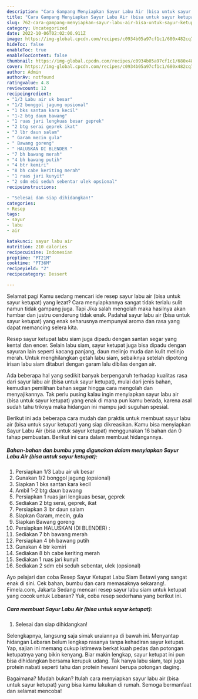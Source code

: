 ```yaml
---
description: "Cara Gampang Menyiapkan Sayur Labu Air (bisa untuk sayur ketupat) yang Lezat, Buat Buka Puasa}"
title: "Cara Gampang Menyiapkan Sayur Labu Air (bisa untuk sayur ketupat) yang Lezat, Buat Buka Puasa}"
slug: 762-cara-gampang-menyiapkan-sayur-labu-air-bisa-untuk-sayur-ketupat-yang-lezat-buat-buka-puasa
category: Uncategorized
date: 2022-10-06T02:02:00.911Z
image: https://img-global.cpcdn.com/recipes/c0934b05a97cf1c1/680x482cq70/sayur-labu-air-bisa-untuk-sayur-ketupat-foto-resep-utama.jpg
hideToc: false
enableToc: true
enableTocContent: false
thumbnail: https://img-global.cpcdn.com/recipes/c0934b05a97cf1c1/680x482cq70/sayur-labu-air-bisa-untuk-sayur-ketupat-foto-resep-utama.jpg
cover: https://img-global.cpcdn.com/recipes/c0934b05a97cf1c1/680x482cq70/sayur-labu-air-bisa-untuk-sayur-ketupat-foto-resep-utama.jpg
author: Admin
authorAv: notfound
ratingvalue: 4.8
reviewcount: 12
recipeingredient:
- "1/3 Labu air uk besar"
- "1/2 bonggol jagung opsional"
- "1 bks santan kara kecil"
- "1-2 btg daun bawang"
- "1 ruas jari lengkuas besar geprek"
- "2 btg serai geprek ikat"
- "3 lbr daun salam"
- " Garam mecin gula"
- " Bawang goreng"
- " HALUSKAN DI BLENDER "
- "7 bh bawang merah"
- "4 bh bawang putih"
- "4 btr kemiri"
- "8 bh cabe keriting merah"
- "1 ruas jari kunyit"
- "2 sdm ebi seduh sebentar ulek opsional"
recipeinstructions:

- "Selesai dan siap dihidangkan!"
categories:
- Resep
tags:
- sayur
- labu
- air

katakunci: sayur labu air 
nutrition: 210 calories
recipecuisine: Indonesian
preptime: "PT21M"
cooktime: "PT36M"
recipeyield: "2"
recipecategory: Dessert

---
```



Selamat pagi Kamu sedang mencari ide resep sayur labu air (bisa untuk sayur ketupat) yang lezat? Cara menyiapkannya sangat tidak terlalu sulit namun tidak gampang juga. Tapi Jika salah mengolah maka hasilnya akan hambar dan justru cenderung tidak enak. Padahal sayur labu air (bisa untuk sayur ketupat) yang enak seharusnya mempunyai aroma dan rasa yang dapat memancing selera kita.


Resep sayur ketupat labu siam juga dipadu dengan santan segar yang kental dan encer. Selain labu siam, sayur ketupat juga bisa dipadu dengan sayuran lain seperti kacang panjang, daun melinjo muda dan kulit melinjo merah. Untuk menghilangkan getah labu siam, sebaiknya setelah dipotong irisan labu siam ditaburi dengan garam lalu dibilas dengan air.

Ada beberapa hal yang sedikit banyak berpengaruh terhadap kualitas rasa dari sayur labu air (bisa untuk sayur ketupat), mulai dari jenis bahan, kemudian pemilihan bahan segar hingga cara mengolah dan menyajikannya. Tak perlu pusing kalau ingin menyiapkan sayur labu air (bisa untuk sayur ketupat) yang enak di mana pun kamu berada, karena asal sudah tahu triknya maka hidangan ini mampu jadi suguhan spesial.


Berikut ini ada beberapa cara mudah dan praktis untuk membuat sayur labu air (bisa untuk sayur ketupat) yang siap dikreasikan. Kamu bisa menyiapkan Sayur Labu Air (bisa untuk sayur ketupat) menggunakan 16 bahan dan 0 tahap pembuatan. Berikut ini cara dalam membuat hidangannya.

<!--inarticleads1-->

##### Bahan-bahan dan bumbu yang digunakan dalam menyiapkan Sayur Labu Air (bisa untuk sayur ketupat):

1. Persiapkan 1/3 Labu air uk besar
1. Gunakan 1/2 bonggol jagung (opsional)
1. Siapkan 1 bks santan kara kecil
1. Ambil 1-2 btg daun bawang
1. Persiapkan 1 ruas jari lengkuas besar, geprek
1. Sediakan 2 btg serai, geprek, ikat
1. Persiapkan 3 lbr daun salam
1. Siapkan  Garam, mecin, gula
1. Siapkan  Bawang goreng
1. Persiapkan  HALUSKAN (DI BLENDER) :
1. Sediakan 7 bh bawang merah
1. Persiapkan 4 bh bawang putih
1. Gunakan 4 btr kemiri
1. Sediakan 8 bh cabe keriting merah
1. Sediakan 1 ruas jari kunyit
1. Sediakan 2 sdm ebi seduh sebentar, ulek (opsional)


Ayo pelajari dan coba Resep Sayur Ketupat Labu Siam Betawi yang sangat enak di sini. Cek bahan, bumbu dan cara memasaknya sekarang!. Fimela.com, Jakarta Sedang mencari resep sayur labu siam untuk ketupat yang cocok untuk Lebaran? Yuk, coba resep sederhana yang berikut ini. 

<!--inarticleads2-->

##### Cara membuat Sayur Labu Air (bisa untuk sayur ketupat):


1. Selesai dan siap dihidangkan!

Selengkapnya, langsung saja simak uraiannya di bawah ini. Menyantap hidangan Lebaran belum lengkap rasanya tanpa kehadiran sayur ketupat. Yap, sajian ini memang cukup istimewa berkat kuah pedas dan potongan ketupatnya yang bikin kenyang. Biar makin lengkap, sayur ketupat ini pun bisa dihidangkan bersama kerupuk udang. Tak hanya labu siam, tapi juga protein nabati seperti tahu dan protein hewani berupa potongan daging. 

Bagaimana? Mudah bukan? Itulah cara menyiapkan sayur labu air (bisa untuk sayur ketupat) yang bisa kamu lakukan di rumah. Semoga bermanfaat dan selamat mencoba!
